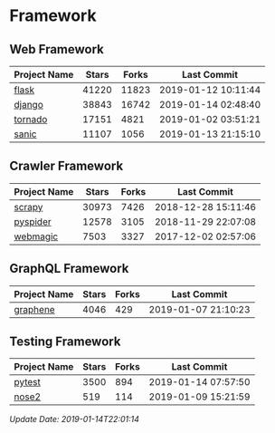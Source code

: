 # Framework

## Web Framework

| Project Name | Stars | Forks | Last Commit |
| ------------ | ----- | ----- | ----------- |
| [flask](https://github.com/pallets/flask) | 41220 | 11823 | 2019-01-12 10:11:44 |
| [django](https://github.com/django/django) | 38843 | 16742 | 2019-01-14 02:48:40 |
| [tornado](https://github.com/tornadoweb/tornado) | 17151 | 4821 | 2019-01-02 03:51:21 |
| [sanic](https://github.com/huge-success/sanic) | 11107 | 1056 | 2019-01-13 21:15:10 |

## Crawler Framework

| Project Name | Stars | Forks | Last Commit |
| ------------ | ----- | ----- | ----------- |
| [scrapy](https://github.com/scrapy/scrapy) | 30973 | 7426 | 2018-12-28 15:11:46 |
| [pyspider](https://github.com/binux/pyspider) | 12578 | 3105 | 2018-11-29 22:07:08 |
| [webmagic](https://github.com/code4craft/webmagic) | 7503 | 3327 | 2017-12-02 02:57:06 |

## GraphQL Framework

| Project Name | Stars | Forks | Last Commit |
| ------------ | ----- | ----- | ----------- |
| [graphene](https://github.com/graphql-python/graphene) | 4046 | 429 | 2019-01-07 21:10:23 |

## Testing Framework

| Project Name | Stars | Forks | Last Commit |
| ------------ | ----- | ----- | ----------- |
| [pytest](https://github.com/pytest-dev/pytest) | 3500 | 894 | 2019-01-14 07:57:50 |
| [nose2](https://github.com/nose-devs/nose2) | 519 | 114 | 2019-01-09 15:21:59 |

*Update Date: 2019-01-14T22:01:14*